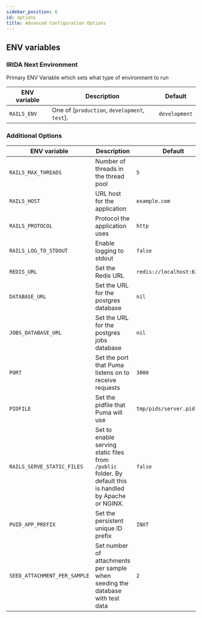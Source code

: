 ```yaml
---
sidebar_position: 6
id: options
title: Advanced Configuration Options
---
```


## ENV variables

### IRIDA Next Environment

Primary ENV Variable which sets what type of environment to run

| ENV variable | Description | Default |
| -------- | ------- | ------- |
| `RAILS_ENV` | One of [`production`, `development`, `test`]. | `development` |

### Additional Options

| ENV variable | Description | Default |
| -------- | ------- | ------- |
| `RAILS_MAX_THREADS` | Number of threads in the thread pool | `5` |
| `RAILS_HOST` | URL host for the application | `example.com` |
| `RAILS_PROTOCOL` | Protocol the application uses | `http` |
| `RAILS_LOG_TO_STDOUT` | Enable logging to stdout | `false` |
| `REDIS_URL` | Set the Redis URL | `redis://localhost:6379/1` |
| `DATABASE_URL` | Set the URL for the postgres database | `nil` |
| `JOBS_DATABASE_URL` | Set the URL for the postgres jobs database | `nil` |
| `PORT` | Set the port that Puma listens on to receive requests | `3000` |
| `PIDFILE` | Set the pidfile that Puma will use | `tmp/pids/server.pid` |
| `RAILS_SERVE_STATIC_FILES` | Set to enable serving static files from `/public` folder. By default this is handled by Apache or NGINX. | `false` |
| `PUID_APP_PREFIX` | Set the persistent unique ID prefix | `INXT` |
| `SEED_ATTACHMENT_PER_SAMPLE` | Set number of attachments per sample when seeding the database with test data | `2` |
